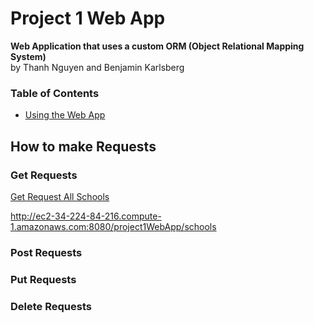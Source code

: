 # Project 1 Web App
**Web Application that uses a custom ORM (Object Relational Mapping System)**<br>
by Thanh Nguyen and Benjamin Karlsberg<br>

### Table of Contents

* [Using the Web App](#Requests)

<a name="Requests"></a>
## How to make Requests

### Get Requests
[Get Request All Schools](http://ec2-34-224-84-216.compute-1.amazonaws.com:8080/project1WebApp/schools)

http://ec2-34-224-84-216.compute-1.amazonaws.com:8080/project1WebApp/schools

### Post Requests


### Put Requests

### Delete Requests
